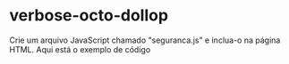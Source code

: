 # verbose-octo-dollop
Crie um arquivo JavaScript chamado "seguranca.js" e inclua-o na página HTML. Aqui está o exemplo de código
